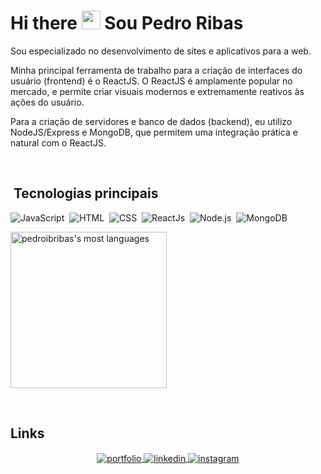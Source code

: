 <!-- COMENTÁRIO
Este é o modelo padrão do README com algumas ideias
**pedroibribas/pedroibribas** is a ✨ _special_ ✨ repository because its `README.md` (this file) appears on your GitHub profile.

Here are some ideas to get you started:

- 🔭 I’m currently working on ...
- 🌱 I’m currently learning ...
- 👯 I’m looking to collaborate on ...
- 🤔 I’m looking for help with ...
- 💬 Ask me about ...
- 📫 How to reach me: ...
- 😄 Pronouns: ...
- ⚡ Fun fact: ...
-->

<h1 align="left">Hi there <img src="https://raw.githubusercontent.com/kaueMarques/kaueMarques/master/hi.gif" width="30px"> Sou Pedro Ribas</h1>

Sou especializado no desenvolvimento de sites e aplicativos para a web.

Minha principal ferramenta de trabalho para a criação de interfaces do usuário (frontend) é o ReactJS. O ReactJS é amplamente popular no mercado, e permite criar visuais modernos e extremamente reativos às ações do usuário.

Para a criação de servidores e banco de dados (backend), eu utilizo NodeJS/Express e MongoDB, que permitem uma integração prática e natural com o ReactJS.

<br />

## &nbsp;Tecnologias principais

<!-- COMENTÁRIO
Estas são sugestões de tecnologias para copiar e colar
![Bootstrap](https://img.shields.io/badge/-Bootstrap-05122A?style=flat&logo=bootstrap)&nbsp;
![Node.js](https://img.shields.io/badge/-Node.js-05122A?style=flat&logo=node.js)&nbsp;
![MongoDB](https://img.shields.io/badge/-MongoDB-05122A?style=flat&logo=mongodb)&nbsp;
![npm](https://img.shields.io/badge/-npm-05122A?style=flat&logo=npm&logoColor=1572B6)&nbsp;
![Git](https://img.shields.io/badge/-Git-05122A?style=flat&logo=git)&nbsp;
![GitHub](https://img.shields.io/badge/-GitHub-05122A?style=flat&logo=github)&nbsp;
![Heroku](https://img.shields.io/badge/-Heroku-05122A?style=flat&logo=heroku)&nbsp; 
![React](https://img.shields.io/badge/-React-05122A?style=flat&logo=react)&nbsp;
![TypeScript](https://img.shields.io/badge/-Typescript-05122A?style=flat&logo=typescript)&nbsp;
![yarn](https://img.shields.io/badge/-yarn-05122A?style=flat&logo=yarn)&nbsp;
![SQLite](https://img.shields.io/badge/-SQLite-05122A?style=flat&logo=sqlite)&nbsp;
-->

![JavaScript](https://img.shields.io/badge/-JavaScript-05122A?style=flat-square&logo=javascript)&nbsp;
![HTML](https://img.shields.io/badge/-HTML-05122A?style=flat-square&logo=HTML5)&nbsp;
![CSS](https://img.shields.io/badge/-CSS-05122A?style=flat-square&logo=CSS3&logoColor=1572B6)&nbsp;
![ReactJs](https://img.shields.io/badge/-ReactJS-05122A?style=flat-square&logo=react&logoColor=61dafb)&nbsp;
![Node.js](https://img.shields.io/badge/-Node.js-05122A?style=flat-square&logo=node.js)&nbsp;
![MongoDB](https://img.shields.io/badge/-MongoDB-05122A?style=flat-square&logo=mongodb)&nbsp;

<img
  height="250em"
  src="https://github-readme-stats.vercel.app/api/top-langs/?username=pedroibribas&theme=radical"
  alt="pedroibribas's most languages"
/>

<br />

<!-- COMENTÁRIO
Esta é uma sugestão de título
## ⚙️ &nbsp;GitHub Analytics
<p align="center">
  <img height="200em" src="https://github-readme-stats.vercel.app/api?username=pedroibribas&show_icons=true&theme=radical" alt="pedroibribas's most languages"/>
  <img height="200em" src="https://github-readme-stats.vercel.app/api/top-langs/?username=pedroibribas&theme=radical" alt="pedroibribas's most languages"/>
</p>

<br/>

-->

## Links

<!-- COMENTÁRIO
Este é um modelo de links para copiar e colar
<p align="left" style="background:yellow">
  <a href="https://linkedin.com/in/pedroibribas/" target="_blank">
    <img align="center" src="https://img.shields.io/badge/-pedroibribas-blue?style=flat&logo=linkedin" alt="linkedin"/>
  </a>
  <a href="https://instagram.com/pedroivo.ribas/" target="_blank">
   <img align="center" src="https://img.shields.io/badge/-pedroibribas-%23E4405F?style=flat&logo=instagram&logoColor=white" alt="instagram"/>
  </a>
</p>
-->

<p align="center">
  <a href="https://www.pedroribasdev.com" target="_blank" />
    <img align="center" src="https://img.shields.io/badge/-Portfolio-blueviolet?style=for-the-badge" alt="portfolio"/>
  </a>
  <a href="https://linkedin.com/in/pedroibribas/" target="_blank">
    <img align="center" src="https://img.shields.io/badge/-LinkedIn-blue?style=for-the-badge" alt="linkedin"/>
  </a>
  <a href="https://instagram.com/pedroivo.ribas/" target="_blank">
   <img align="center" src="https://img.shields.io/badge/-Instagram-ff69b4?style=for-the-badge&logoColor=white" alt="instagram"/>
  </a>
</p>
